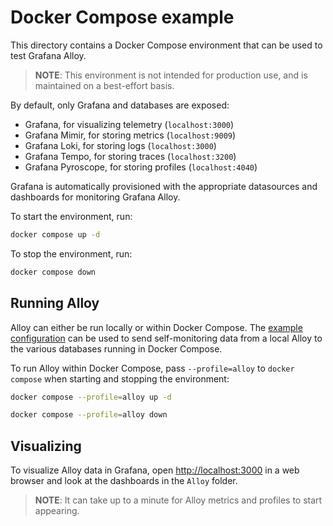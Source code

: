 # Docker Compose example

This directory contains a Docker Compose environment that can be used to test
Grafana Alloy.

> **NOTE**: This environment is not intended for production use, and is
> maintained on a best-effort basis.

By default, only Grafana and databases are exposed:

* Grafana, for visualizing telemetry (`localhost:3000`)
* Grafana Mimir, for storing metrics (`localhost:9009`)
* Grafana Loki, for storing logs (`localhost:3000`)
* Grafana Tempo, for storing traces (`localhost:3200`)
* Grafana Pyroscope, for storing profiles (`localhost:4040`)

Grafana is automatically provisioned with the appropriate datasources and
dashboards for monitoring Grafana Alloy.

To start the environment, run:

```bash
docker compose up -d
```

To stop the environment, run:

```bash
docker compose down
```

## Running Alloy

Alloy can either be run locally or within Docker Compose. The [example
configuration](./config/alloy/config.alloy) can be used to send self-monitoring
data from a local Alloy to the various databases running in Docker Compose.

To run Alloy within Docker Compose, pass `--profile=alloy` to `docker compose`
when starting and stopping the environment:

```bash
docker compose --profile=alloy up -d
```

```bash
docker compose --profile=alloy down
```

## Visualizing

To visualize Alloy data in Grafana, open <http://localhost:3000> in a web
browser and look at the dashboards in the `Alloy` folder.

> **NOTE**: It can take up to a minute for Alloy metrics and profiles to start
> appearing.
